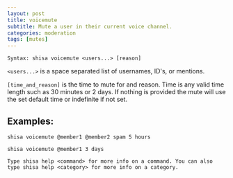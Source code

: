 ```yaml
---
layout: post
title: voicemute
subtitle: Mute a user in their current voice channel.
categories: moderation
tags: [mutes]
---
```


`Syntax: shisa voicemute <users...> [reason]`

`<users...>` is a space separated list of usernames, ID's, or mentions.

`[time_and_reason]`  is the time to mute for and reason. Time is any valid time length such as 30 minutes or 2 days. If nothing is provided the mute will use the set default time or indefinite if not set.

## Examples:

`shisa voicemute @member1 @member2 spam 5 hours`

`shisa voicemute @member1 3 days`

```
Type shisa help <command> for more info on a command. You can also type shisa help <category> for more info on a category.
```